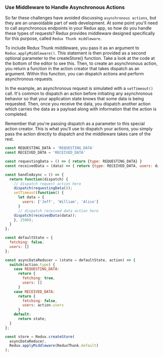 ### Use Middleware to Handle Asynchronous Actions

So far these challenges have avoided discussing `asynchronous actions`, but they are an unavoidable part of web development. At some point you'll need to call asynchronous endpoints in your Redux app, so how do you handle these types of requests? Redux provides middleware designed specifically for this purpose, called `Redux Thunk middleware`.

To include Redux Thunk middleware, you pass it as an argument to `Redux.applyMiddleware()`. 
This statement is then provided as a second optional parameter to the createStore() function. 
Take a look at the code at the bottom of the editor to see this. 
Then, to create an asynchronous action, you return a function in the action creator that takes dispatch as an argument.
Within this function, you can dispatch actions and perform asynchronous requests.

In the example, an asynchronous request is simulated with a `setTimeout()` call. It's common to dispatch an action before initiating any asynchronous behavior so that your application state knows that some data is being requested. Then, once you receive the data, you dispatch another action which carries the data as a payload along with information that the action is completed.

Remember that you're passing dispatch as a parameter to this special action creator. This is what you'll use to dispatch your actions, you simply pass the action directly to dispatch and the middleware takes care of the rest.

```js
const REQUESTING_DATA = 'REQUESTING_DATA'
const RECEIVED_DATA = 'RECEIVED_DATA'

const requestingData = () => { return {type: REQUESTING_DATA} }
const receivedData = (data) => { return {type: RECEIVED_DATA, users: data.users} }

const handleAsync = () => {
  return function(dispatch) {
    // dispatch request action here
    dispatch(requestingData());
    setTimeout(function() {
      let data = {
        users: ['Jeff', 'William', 'Alice']
      }
      // dispatch received data action here
    dispatch(receivedData(data));
    }, 2500);
  }
};

const defaultState = {
  fetching: false,
  users: []
};

const asyncDataReducer = (state = defaultState, action) => {
  switch(action.type) {
    case REQUESTING_DATA:
      return {
        fetching: true,
        users: []
      }
    case RECEIVED_DATA:
      return {
        fetching: false,
        users: action.users
      }
    default:
      return state;
  }
};

const store = Redux.createStore(
  asyncDataReducer,
  Redux.applyMiddleware(ReduxThunk.default)
);
```
